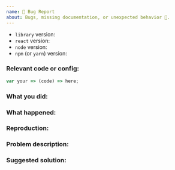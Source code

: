 ```yaml
---
name: 🐛 Bug Report
about: Bugs, missing documentation, or unexpected behavior 🤔.
---
```


<!--

* Please fill out this template with all the relevant information so we can
  understand what's going on and fix the issue. We appreciate bugs filed and PRs
  submitted!

* Please make sure that you are familiar with and follow the Code of Conduct for
  this project (found in the CODE_OF_CONDUCT.md file).

We'll probably ask you to submit the fix (after giving some direction). If
you've never done that before, that's great! Check this free short video
tutorial to learn how: http://kcd.im/pull-request

-->

- `library` version:
- `react` version:
- `node` version:
- `npm` (or `yarn`) version:

### Relevant code or config:

```js
var your => (code) => here;
```

### What you did:

<!-- What you were doing -->

### What happened:

<!-- Please provide the full error message/screenshots/anything -->

### Reproduction:

<!--
If possible, please create a repository that reproduces the issue with the
minimal amount of code possible.

Or if you can, try to reproduce the issue in a Codesandbox.
-->

### Problem description:

<!-- Please describe why the current behavior is a problem -->

### Suggested solution:

<!--
It's ok if you don't have a suggested solution, but it really helps if you could
do a little digging to come up with some suggestion of how to improve things.
-->
